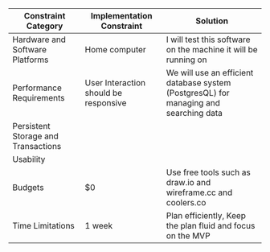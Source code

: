 | Constraint Category  | Implementation Constraint | Solution |
| ------------- | ------------- | --------- |
| Hardware and Software Platforms | Home computer | I will test this software on the machine it will be running on|
| Performance Requirements | User Interaction should be responsive | We will use an efficient database system (PostgresQL) for managing and searching data |
| Persistent Storage and Transactions | | |
| Usability | | |
| Budgets | $0 | Use free tools such as draw.io and wireframe.cc and coolers.co |
| Time Limitations | 1 week | Plan efficiently, Keep the plan fluid and focus on the MVP |
